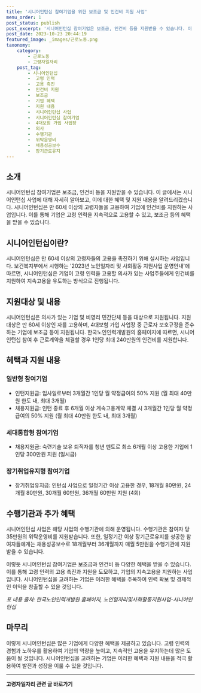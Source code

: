 ```yaml
---
title: '시니어인턴십 참여기업을 위한 보조금 및 인건비 지원 사업'
menu_order: 1
post_status: publish
post_excerpt: '시니어인턴십 참여기업은 보조금, 인건비 등을 지원받을 수 있습니다. 이 글에서는 시니어인턴십 사업에 대해 자세히 알아보고, 이에 대한 혜택 및 지원 내용을 알려드리겠습니다. 시니어인턴십은 만 60세 이상의 고령자들을 고용하여 기업에 인건비를 지원하는 사업입니다. 이를 통해 기업은 고령 인력을 지속적으로 고용할 수 있고, 보조금 등의 혜택을 받을 수 있습니다.'
post_date: 2023-10-23 20:44:19
featured_image: _images/근로노동.png
taxonomy:
    category:
        - 근로노동
        - 고령자일자리
    post_tag:
        - 시니어인턴십
        -  고령 인력
        -  고용 촉진
        -  인건비 지원
        -  보조금
        -  기업 혜택
        -  지원 내용
        -  시니어인턴십 사업
        -  시니어인턴십 참여기업
        -  4대보험 가입 사업장
        -  의사
        -  수행기관
        -  위탁운영비
        -  채용성공보수
        -  장기근로유지
---
```




## 소개

시니어인턴십 참여기업은 보조금, 인건비 등을 지원받을 수 있습니다. 이 글에서는 시니어인턴십 사업에 대해 자세히 알아보고, 이에 대한 혜택 및 지원 내용을 알려드리겠습니다. 시니어인턴십은 만 60세 이상의 고령자들을 고용하여 기업에 인건비를 지원하는 사업입니다. 이를 통해 기업은 고령 인력을 지속적으로 고용할 수 있고, 보조금 등의 혜택을 받을 수 있습니다.

## 시니어인턴십이란?

시니어인턴십은 만 60세 이상의 고령자들의 고용을 촉진하기 위해 실시하는 사업입니다. 보건복지부에서 시행하는 '2023년 노인일자리 및 사회활동 지원사업 운영안내'에 따르면, 시니어인턴십은 기업이 고령 인력을 고용할 의사가 있는 사업주들에게 인건비를 지원하여 지속고용을 유도하는 방식으로 진행됩니다.

## 지원대상 및 내용

시니어인턴십은 의사가 있는 기업 및 비영리 민간단체 등을 대상으로 지원됩니다. 지원 대상은 만 60세 이상인 자를 고용하며, 4대보험 가입 사업장 중 근로자 보호규정을 준수하는 기업에 보조금 등이 지원됩니다. 한국노인인력개발원의 홈페이지에 따르면, 시니어인턴십 참여 후 근로계약을 체결할 경우 1인당 최대 240만원의 인건비를 지원합니다.

## 혜택과 지원 내용

### 일반형 참여기업
- 인턴지원금: 입사일로부터 3개월간 1인당 월 약정급여의 50% 지원 (월 최대 40만원 한도 내, 최대 3개월)
- 채용지원금: 인턴 종료 후 6개월 이상 계속고용계약 체결 시 3개월간 1인당 월 약정급여의 50% 지원 (월 최대 40만원 한도 내, 최대 3개월)

### 세대통합형 참여기업
- 채용지원금: 숙련기술 보유 퇴직자를 청년 멘토로 최소 6개월 이상 고용한 기업에 1인당 300만원 지원 (일시금)

### 장기취업유지형 참여기업
- 장기취업유지금: 인턴십 사업으로 일정기간 이상 고용한 경우, 18개월 80만원, 24개월 80만원, 30개월 60만원, 36개월 60만원 지원 (4회)

## 수행기관과 추가 혜택

시니어인턴십 사업은 해당 사업의 수행기관에 의해 운영됩니다. 수행기관은 참여자 당 35만원의 위탁운영비를 지원받습니다. 또한, 일정기간 이상 장기근로유지를 성공한 참여자들에게는 채용성공보수로 18개월부터 36개월까지 매월 5만원을 수행기관에 지원받을 수 있습니다.

이렇듯 시니어인턴십 참여기업은 보조금과 인건비 등 다양한 혜택을 받을 수 있습니다. 이를 통해 고령 인력의 고용 촉진과 지원을 도모하고, 기업의 지속고용을 지원하는 사업입니다. 시니어인턴십을 고려하는 기업은 이러한 혜택을 주목하여 인력 확보 및 경제적인 이익을 창출할 수 있을 것입니다.

*표 내용 출처: 한국노인인력개발원 홈페이지, 노인일자리및사회활동지원사업-시니어인턴십*

## 마무리

이렇게 시니어인턴십은 많은 기업에게 다양한 혜택을 제공하고 있습니다. 고령 인력의 경험과 노하우를 활용하여 기업의 역량을 높이고, 지속적인 고용을 유지하는데 많은 도움이 될 것입니다. 시니어인턴십을 고려하는 기업은 이러한 혜택과 지원 내용을 적극 활용하여 발전과 성장을 이룰 수 있을 것입니다.
<!-- wp:separator -->
<hr class="wp-block-separator has-alpha-channel-opacity"/>
<!-- /wp:separator -->

<!-- wp:group {"backgroundColor":"base","layout":{"type":"constrained"}} -->
<div class="wp-block-group has-base-background-color has-background"><!-- wp:paragraph {"align":"center","fontSize":"medium"} -->
<p class="has-text-align-center has-large-font-size"><strong>고령자일자리 관련 글 바로가기</strong></p>
<!-- /wp:paragraph -->


<!-- wp:latest-posts {"categories":[{"id":10558,"count":19,"description":"","link":"https://uknowlaw.com/category/%ea%b3%a0%eb%a0%b9%ec%9e%90%ec%9d%bc%ec%9e%90%eb%a6%ac/","name":"고령자일자리","slug":"고령자일자리","taxonomy":"category","parent":0,"meta":[],"_links":{"self":[{"href":"https://uknowlaw.com/wp-json/wp/v2/categories/10558"}],"collection":[{"href":"https://uknowlaw.com/wp-json/wp/v2/categories"}],"about":[{"href":"https://uknowlaw.com/wp-json/wp/v2/taxonomies/category"}],"wp:post_type":[{"href":"https://uknowlaw.com/wp-json/wp/v2/posts?categories=10558"}],"curies":[{"name":"wp","href":"https://api.w.org/{rel}","templated":true}]}}],"postsToShow":100,"excerptLength":28,"postLayout":"grid","columns":2,"featuredImageAlign":"left","featuredImageSizeSlug":"large","fontSize":18px} /--></div>
<!-- /wp:group -->